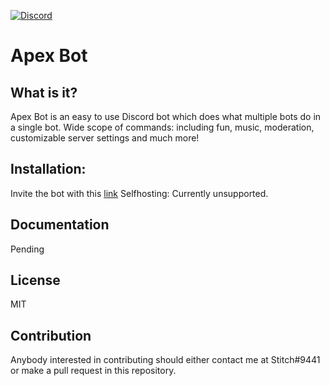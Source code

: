 [![Discord](https://discordapp.com/api/guilds/321189332645838849/embed.png)](https://discord.gg/tc7Prth)
# Apex Bot

## What is it? 

Apex Bot is an easy to use Discord bot which does what multiple bots do in a single bot. 
Wide scope of commands: including fun, music, moderation, customizable server settings and much more! 

## Installation:

Invite the bot with this [link](https://discordapp.com/oauth2/authorize?&client_id=331366307872243714&scope=bot&permissions=268438534)
Selfhosting: Currently unsupported. 

## Documentation 

Pending

## License

MIT

## Contribution

Anybody interested in contributing should either contact me at Stitch#9441 or make a pull request in this repository. 
